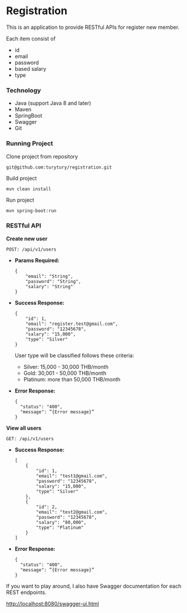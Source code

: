 Registration
================
This is an application to provide RESTful APIs for register new member.

Each item consist of
* id
* email
* password
* based salary
* type

### Technology
- Java (support Java 8 and later)
- Maven
- SpringBoot
- Swagger
- Git

### Running Project
Clone project from repository
```
git@github.com:turytury/registration.git
```
Build project
```
mvn clean install
```
Run project
```bash
mvn spring-boot:run
```

### RESTful API
**Create new user**
```
POST: /api/v1/users
```

* **Params Required:**

    ```
    {
        "email": "String",
        "password": "String",
        "salary": "String"
    }
    ```

* **Success Response:**

    ```
    {
        "id": 1,
        "email": "register.test@gmail.com",
        "password": "12345678",
        "salary": "15,000",
        "type": "Silver"
    }
    ```
    User type will be classified follows these criteria:
    * Silver:   15,000 - 30,000 THB/month
    * Gold:     30,001 - 50,000 THB/month
    * Platinum: more than 50,000 THB/month

* **Error Response:**

    ```
    {
      "status": "400",
      "message": ”{Error message}”
    }
    ```


**View all users**
```
GET: /api/v1/users
```

* **Success Response:**

    ```
    [
        {
            "id": 1,
            "email": "test1@gmail.com",
            "password": "12345678",
            "salary": "15,000",
            "type": "Silver"
        },
        {
            "id": 2,
            "email": "test2@gmail.com",
            "password": "12345678",
            "salary": "80,000",
            "type": "Platinum"
        }
    ]
    ```

* **Error Response:**

    ```
    {
      "status": "400",
      "message": ”{Error message}”
    }
    ```
    
If you want to play around, I also have Swagger documentation for each REST endpoints.

[http://localhost:8080/swagger-ui.html](http://localhost:8080/swagger-ui.html)
